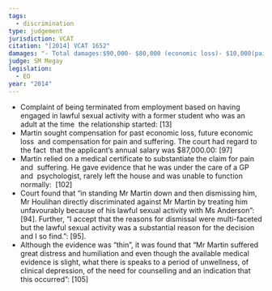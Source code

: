 ```yaml
---
tags:
  - discrimination
type: judgement
jurisdiction: VCAT
citation: "[2014] VCAT 1652"
damages: "- Total damages:$90,000- $80,000 (economic loss)- $10,000(pain and suffering)"
judge: SM Megay
legislation:
  - EO
year: "2014"
---
```

- Complaint of being terminated from employment based on having engaged in lawful sexual activity with a former student who was an adult at the time  the relationship started: [13]
- Martin sought compensation for past economic loss, future economic loss  and compensation for pain and suffering. The court had regard to the fact  that the applicant’s annual salary was $87,000.00: [97]
- Martin relied on a medical certificate to substantiate the claim for pain and  suffering. He gave evidence that he was under the care of a GP and  psychologist, rarely left the house and was unable to function normally:  [102]
- Court found that “in standing Mr Martin down and then dismissing him, Mr Houlihan directly discriminated against Mr Martin by treating him unfavourably because of his lawful sexual activity with Ms Anderson”: [94]. Further, “I accept that the reasons for dismissal were multi-faceted but the lawful sexual activity was a substantial reason for the decision and I so find.”: [95].
- Although the evidence was “thin”, it was found that “Mr Martin suffered great distress and humiliation and even though the available medical  evidence is slight, what there is speaks to a period of unwellness, of  clinical depression, of the need for counselling and an indication that this occurred”: [105]
